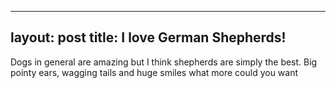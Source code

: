 
---
layout: post
title: I love German Shepherds!
---

Dogs in general are amazing but I think shepherds are simply the best.
Big pointy ears, wagging tails and huge smiles what more could you want


